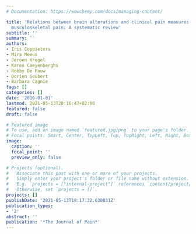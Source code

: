 ```yaml
---
# Documentation: https://wowchemy.com/docs/managing-content/

title: 'Relations between brain alterations and clinical pain measures in chronic
  musculoskeletal pain: A systematic review'
subtitle: ''
summary: ''
authors:
- Iris Coppieters
- Mira Meeus
- Jeroen Kregel
- Karen Caeyenberghs
- Robby De Pauw
- Dorien Goubert
- Barbara Cagnie
tags: []
categories: []
date: '2016-01-01'
lastmod: 2021-05-13T20:16:47+02:00
featured: false
draft: false

# Featured image
# To use, add an image named `featured.jpg/png` to your page's folder.
# Focal points: Smart, Center, TopLeft, Top, TopRight, Left, Right, BottomLeft, Bottom, BottomRight.
image:
  caption: ''
  focal_point: ''
  preview_only: false

# Projects (optional).
#   Associate this post with one or more of your projects.
#   Simply enter your project's folder or file name without extension.
#   E.g. `projects = ["internal-project"]` references `content/project/deep-learning/index.md`.
#   Otherwise, set `projects = []`.
projects: []
publishDate: '2021-05-13T18:17:32.630031Z'
publication_types:
- '2'
abstract: ''
publication: '*The Journal of Pain*'
---
```

